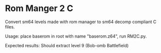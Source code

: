 # Rom Manger 2 C

Convert sm64 levels made with rom manager to sm64 decomp compliant C files.

Usage:
place baserom in root with name "baserom.z64", run RM2C.py.

Expected results:
Should extract level 9 (Bob-omb Battlefield)